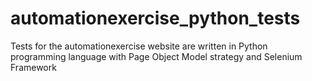 # automationexercise_python_tests
Tests for the automationexercise website are written in Python programming language with Page Object Model strategy and Selenium Framework
